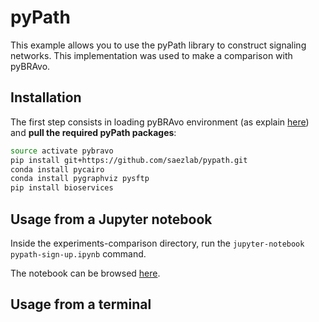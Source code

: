 # pyPath 
This example allows you to use the pyPath library to construct signaling networks.
This implementation was used to make a comparison with pyBRAvo.

## Installation  
The first step consists in loading pyBRAvo environment (as explain [here](https://gitlab.univ-nantes.fr/gaignard-a/BRAvo/blob/master/python/README.md)) and **pull the required pyPath packages**:
```bash
source activate pybravo
pip install git+https://github.com/saezlab/pypath.git
conda install pycairo
conda install pygraphviz pysftp
pip install bioservices
```

## Usage from a Jupyter notebook
Inside the experiments-comparison directory, run the `jupyter-notebook pypath-sign-up.ipynb` command. 

The notebook can be browsed [here](https://gitlab.univ-nantes.fr/gaignard-a/BRAvo/blob/master/experiments-comparison/pypath-sign-up.ipynb). 

## Usage from a terminal 
